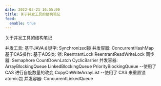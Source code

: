 ```yaml
---
date: 2022-03-21 16:55:00
title: 关于并发工具的结构笔记
feed:
  enable: true
---
```


关于并发工具的结构笔记

并发工具:
	基于JAVA关键字:
		Synchronized锁
		并发容器:
			ConcurrentHashMap
	基于CAS操作:
		基于AQS类:
			锁:
				ReentrantLock
				ReentrantReadWriteLock 
			同步器:
				Semaphore
				CountDownLatch
				CyclicBarrier 
			并发容器:
				ArrayBlockingQueue
				LinkedBlockingQueue
				PriorityBlockingQueue  	--使用了 CAS 进行自旋数量的改变
				CopyOnWriteArrayList	--使用了 CAS 来重置锁
		atomic包
		并发容器:
			ConcurrentLinkedQueue